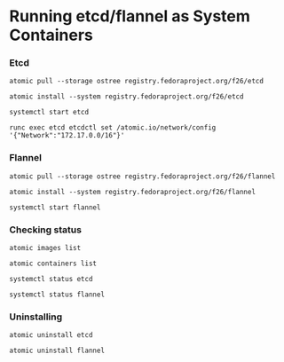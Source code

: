 # Running etcd/flannel as System Containers


### Etcd

`atomic pull --storage ostree registry.fedoraproject.org/f26/etcd`

`atomic install --system registry.fedoraproject.org/f26/etcd`

`systemctl start etcd`

`runc exec etcd etcdctl set /atomic.io/network/config '{"Network":"172.17.0.0/16"}'`

### Flannel

`atomic pull --storage ostree registry.fedoraproject.org/f26/flannel`

`atomic install --system registry.fedoraproject.org/f26/flannel`

`systemctl start flannel`

### Checking status

`atomic images list`

`atomic containers list`

`systemctl status etcd`

`systemctl status flannel`

### Uninstalling

`atomic uninstall etcd`

`atomic uninstall flannel`

